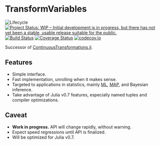 # TransformVariables

![Lifecycle](https://img.shields.io/badge/lifecycle-experimental-orange.svg)
[![Project Status: WIP – Initial development is in progress, but there has not yet been a stable, usable release suitable for the public.](http://www.repostatus.org/badges/latest/wip.svg)](http://www.repostatus.org/#wip)
[![Build Status](https://travis-ci.org/tpapp/TransformVariables.jl.svg?branch=master)](https://travis-ci.org/tpapp/TransformVariables.jl)
[![Coverage Status](https://coveralls.io/repos/tpapp/TransformVariables.jl/badge.svg?branch=master&service=github)](https://coveralls.io/github/tpapp/TransformVariables.jl?branch=master)
[![codecov.io](http://codecov.io/github/tpapp/TransformVariables.jl/coverage.svg?branch=master)](http://codecov.io/github/tpapp/TransformVariables.jl?branch=master)

Successor of [ContinuousTransformations.jl](https://github.com/tpapp/ContinuousTransformations.jl).

## Features

- Simple interface.
- Fast implementation, unrolling when it makes sense.
- Targeted to applications in statistics, mainly [ML](https://en.wikipedia.org/wiki/Maximum_likelihood), [MAP](https://en.wikipedia.org/wiki/Maximum_a_posteriori_estimation), and Bayesian inference.
- Take advantage of Julia v0.7 features, especially named tuples and compiler optimizations.

## Caveat

- **Work in progress.** API will change rapidly, without warning.
- Expect speed regressions until API is finalized.
- Will be optimized for Julia v0.7.
